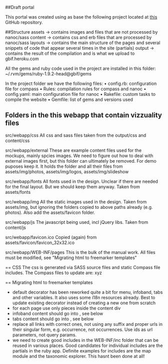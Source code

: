 ##Draft portal

This portal was created using as base the following project located at [this](https://github.com/Vizzuality/Data.GBIF) GitHub repository.

##Structure
	assets  → contains images and files that are not processed by nanoc/sass
	content → contains css and erb files that are processed by nanoc/sass
	layouts → contains the main structure of the pages and several snippets of code that appear several times in the site (partials)
	output  → contains the result of the compilation and is what we upload to gbif.heroku.com

All the gems and ruby code used in the project are installed in this folder:
~/.rvm/gems/ruby-1.9.2-head@gbif/gems

In the project folder we have the following files:
	• config.rb: configuration file for compass
	• Rules: compilation rules for compass and nanoc
	• config.yaml: main configuration file for nanoc
	• Rakefile: custom tasks to compile the website
	• Gemfile: list of gems and versions used

## Folders in the this webapp that contain vizzuality files
src/webapp/css
All css and sass files taken from the output/css and content/css

src/webapp/external
These are example content files used for the mockups, mainly spcies images. We need to figure out how to deal with external images first, but this folder can ultimately be removed. For demo puposes keep it. It holds the folder and all their files from assets/img/photos, assets/img/logos, assets/img/slideshow

src/webapp/fonts
All fonts used in the design. Unclear if there are needed for the final layout. But we should keep them anyway. Taken from assets/fonts

src/webapp/img
All the static images used in the design. Taken from assets/img, but ignoring the folders copied to above paths already (e.g. photos). Also add the assets/favicon folder.

src/webapp/js
The javascript being used, incl jQuery libs. Taken from content/js

src/webapp/favicon.ico
Copied (again) from assets/favicon/favicon_32x32.ico

src/webapp/WEB-INF/pages
This is the bulk of the manual work. All files must be modified, see "Migrating html to freemarker templates"

== CSS
The css is generated via SASS source files and static Compass file includes.
The Compass files to update are: xyz


== Migrating html to freemarker templates
 - default decorator has been reworked quite a bit for menu, infoband, tabs and other variables. It also uses some i18n resources already. Best to update existing decorator instead of creating a new one from scratch
 - for each page use only pieces inside the content div
 - infoband content should go into <content tag="infoband">, see below
 - tabs content should go into <content tag="tabs">, see below
 - replace all links with correct ones, not using any suffix and proper urls in their singular form, e.g. occurrence, not occurrences. Use ids as url parameters, not query params.
 - we need to create good includes in the WEB-INF/inc folder that can be reused in various places. Good candidates for individual includes are the partials in the ruby app. Definite examples for includes are the map module and the taxonomic explorer. This hasnt been done at all!
